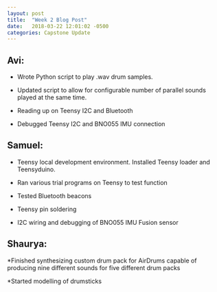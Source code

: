 ```yaml
---
layout: post
title:  "Week 2 Blog Post"
date:   2018-03-22 12:01:02 -0500
categories: Capstone Update
---
```

## Avi: ## 

* Wrote Python script to play .wav drum samples.

* Updated script to allow for configurable number of parallel sounds played at the same time.

* Reading up on Teensy I2C and Bluetooth

* Debugged Teensy I2C and BNO055 IMU connection

## Samuel: ## 

* Teensy local development environment. Installed Teensy loader and Teensyduino.

* Ran various trial programs on Teensy to test function

* Tested Bluetooth beacons

* Teensy pin soldering

* I2C wiring and debugging of BNO055 IMU Fusion sensor 

## Shaurya: ##

*Finished synthesizing custom drum pack for AirDrums capable of producing nine different sounds for five different drum packs

*Started modelling of drumsticks
